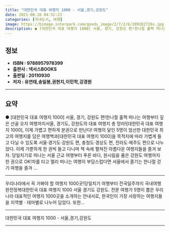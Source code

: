 ```yaml
---
title: "대한민국 대표 여행지 1000 - 서울,경기,강원도"
date: 2021-06-16 04:32:23
categories: [국내도서, 여행]
image: https://bimage.interpark.com/goods_image/2/7/2/6/209102726s.jpg
description: ● [대한민국 대표 여행지 1000] 서울, 경기, 강원도 편!한나절 훌쩍 떠나는 여행부터 깊은 산골 오지 여행까지서울, 경기도, 강원도의 대표 여행지 총 망라![대한민국 대표 여행지 1000], 이제 가볍고 편하게 분권으로 만난다! 여행의 달인 5명이 엄선한 대한민국 최고의 여행지를
---
```


## **정보**

- **ISBN : 9788957978399**
- **출판사 : 넥서스BOOKS**
- **출판일 : 20110930**
- **저자 : 유연태,송일봉,권현지,이민학,강경원**

------



## **요약**

●  [대한민국 대표 여행지 1000] 서울, 경기, 강원도 편!한나절 훌쩍 떠나는 여행부터 깊은 산골 오지 여행까지서울, 경기도, 강원도의 대표 여행지 총 망라![대한민국 대표 여행지 1000], 이제 가볍고 편하게 분권으로 만난다! 여행의 달인 5명이 엄선한 대한민국 최고의 여행지를 담은 여행백과[대한민국 대표 여행지 1000]을 목적지에 따라 가볍게 들고 다닐 수 있도록 서울·경기도·강원도 편, 충청도·경상도 편, 전라도·제주도 편으로 나누었다. 이제 가뿐하게 한 권씩 들고 다니며 책 속에 펼쳐진 아름다운 여행지들을 즐겨 보자. 당일치기로 떠나는 서울 근교 여행부터 푸른 바다, 원시림을 품은 강원도 여행까지 한 권으로 OK!차를 타고 멀리 떠나는 여행이 부담스럽다면 서울에서 즐기는 한나절 걷기 여행을 즐겨 ...

------

우리나라에서 꼭 가봐야 할 여행지 1000곳!당일치기 여행부터 전국일주까지 국내여행 완전정복대한민국 대표 여행지 1000 서울 경기도 강원도. 전문 여행가 5명이 뽑은 우리나라 대표적인 여행지 1000곳을 소개하는 안내서로, 한국인이 가장 사랑하는 여행지들을 지역별ㆍ테마별로 나누어 담았다. 또한... 

------


대한민국 대표 여행지 1000 - 서울,경기,강원도 

------


